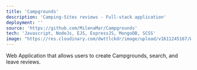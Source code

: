 ```yaml
---
title: 'Campgrounds'
description: 'Camping-Sites reviews - Full-stack application'
deployment: ''
source: 'https://github.com/MilenaMar/Campgrounds'
tech: 'Javascript, NodeJs, EJS, ExpressJS, MongoDB, SCSS'
image: "https://res.cloudinary.com/dwttlckdr/image/upload/v1611245167/WIP_ivecuu.png"
---
```





Web Application that allows users to create Campgrounds, search, and leave reviews. 
